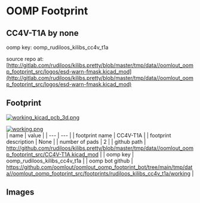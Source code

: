 # OOMP Footprint  
## CC4V-T1A  by none  
  
oomp key: oomp_rudiloos_kilibs_cc4v_t1a  
  
source repo at: [http://gitlab.com/rudiloos/kilibs.pretty/blob/master/tmp/data//oomlout_oomp_footprint_src/logos/esd-warn-fmask.kicad_mod](http://gitlab.com/rudiloos/kilibs.pretty/blob/master/tmp/data//oomlout_oomp_footprint_src/logos/esd-warn-fmask.kicad_mod)  
## Footprint  
  
[![working_kicad_pcb_3d.png](working_kicad_pcb_3d_600.png)](working_kicad_pcb_3d.png)  
  
[![working.png](working_600.png)](working.png)  
| name | value | 
| --- | --- | 
| footprint name | CC4V-T1A | 
| footprint description | None | 
| number of pads | 2 | 
| github path | http://github.com/rudiloos/kilibs.pretty/blob/master/tmp/data//oomlout_oomp_footprint_src/CC4V-T1A.kicad_mod | 
| oomp key | oomp_rudiloos_kilibs_cc4v_t1a | 
| oomp bot github | https://github.com/oomlout/oomlout_oomp_footprint_bot/tree/main/tmp/data//oomlout_oomp_footprint_src/footprints/rudiloos_kilibs_cc4v_t1a/working | 
## Images  

